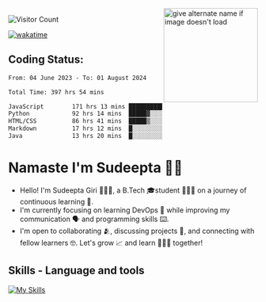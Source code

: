 <img src="https://github.com/StarKnightt/StarKnightt/assets/92244026/88aa0fff-389b-4d45-9724-6f6e8a58526c" alt="give alternate name if image doesn't load" align="right" width="190">
<div>

![Visitor Count](https://profile-counter.glitch.me/SudeeptaGiri/count.svg)




[![wakatime](https://wakatime.com/badge/user/d27d27da-dc32-4c1b-a703-f654f4050105.svg)](https://wakatime.com/@d27d27da-dc32-4c1b-a703-f654f405010)



</div>  

## Coding Status: 
<!--START_SECTION:waka-->

```txt
From: 04 June 2023 - To: 01 August 2024

Total Time: 397 hrs 54 mins

JavaScript        171 hrs 13 mins ██████████▓░░░░░░░░░░░░░░   42.91 %
Python            92 hrs 14 mins  █████▓░░░░░░░░░░░░░░░░░░░   23.11 %
HTML/CSS          86 hrs 41 mins  █████▒░░░░░░░░░░░░░░░░░░░   21.72 %
Markdown          17 hrs 12 mins  █░░░░░░░░░░░░░░░░░░░░░░░░   04.31 %
Java              13 hrs 20 mins  █░░░░░░░░░░░░░░░░░░░░░░░░   03.34 %
```

<!--END_SECTION:waka-->

# Namaste I'm Sudeepta 🙏🏻
- Hello! I'm Sudeepta Giri 👨🏻‍💻, a B.Tech 🎓student 👨🏻‍🎓 on a journey of continuous learning 📑.
- I'm currently focusing on learning DevOps 🍵 while improving my communication 🗣️ and programming skills ⌨️. 
- I'm open to collaborating 🫂, discussing projects 📒, and connecting with fellow learners 🤓. Let's grow 📈 and learn 🙎🏻‍♂️ together!

## Skills - Language and tools
[![My Skills](https://skillicons.dev/icons?i=java,python,c,html,css,javascript,nodejs,expressjs,mongo,react,tailwind,git,github,vscode,linux,discord&theme=light)](https://skillicons.dev)
<!--social stats -->


<!-- End of the README files :) --!>
